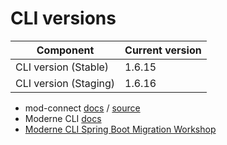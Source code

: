 # CLI versions

| Component                             | Current version |
| ------------------------------------- | --------------- |
| CLI version (Stable)                  | 1.6.15          |
| CLI version (Staging)                 | 1.6.16           |

* mod-connect [docs](https://moderneinc.github.io/mod-connect/) / [source](https://github.com/moderneinc/mod-connect)
* Moderne CLI [docs](https://moderneinc.github.io/moderne-cli/)
* [Moderne CLI Spring Boot Migration Workshop](https://moderneinc.github.io/springboot-migration-workshop/docs/moderne-cli/)
